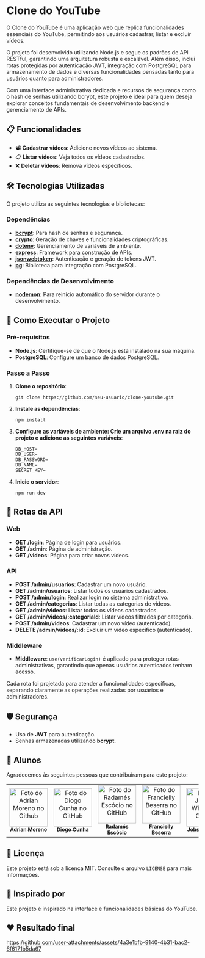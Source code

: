 # Clone do YouTube

O Clone do YouTube é uma aplicação web que replica funcionalidades essenciais do YouTube, permitindo aos usuários cadastrar, listar e excluir vídeos.

O projeto foi desenvolvido utilizando Node.js e segue os padrões de API RESTful, garantindo uma arquitetura robusta e escalável. Além disso, inclui rotas protegidas por autenticação JWT, integração com PostgreSQL para armazenamento de dados e diversas funcionalidades pensadas tanto para usuários quanto para administradores.

Com uma interface administrativa dedicada e recursos de segurança como o hash de senhas utilizando bcrypt, este projeto é ideal para quem deseja explorar conceitos fundamentais de desenvolvimento backend e gerenciamento de APIs.

## 📋 Funcionalidades

- 📽 **Cadastrar vídeos**: Adicione novos vídeos ao sistema.
- 📋 **Listar vídeos**: Veja todos os vídeos cadastrados.
- ❌ **Deletar vídeos**: Remova vídeos específicos.

## 🛠️ Tecnologias Utilizadas

O projeto utiliza as seguintes tecnologias e bibliotecas:

### Dependências
- **[bcrypt](https://www.npmjs.com/package/bcrypt)**: Para hash de senhas e segurança.
- **[crypto](https://nodejs.org/api/crypto.html)**: Geração de chaves e funcionalidades criptográficas.
- **[dotenv](https://www.npmjs.com/package/dotenv)**: Gerenciamento de variáveis de ambiente.
- **[express](https://expressjs.com/)**: Framework para construção de APIs.
- **[jsonwebtoken](https://www.npmjs.com/package/jsonwebtoken)**: Autenticação e geração de tokens JWT.
- **[pg](https://node-postgres.com/)**: Biblioteca para integração com PostgreSQL.

### Dependências de Desenvolvimento
- **[nodemon](https://www.npmjs.com/package/nodemon)**: Para reinício automático do servidor durante o desenvolvimento.


## 🚀 Como Executar o Projeto

### Pré-requisitos
- **Node.js**: Certifique-se de que o Node.js está instalado na sua máquina.
- **PostgreSQL**: Configure um banco de dados PostgreSQL.

### Passo a Passo
1. **Clone o repositório**:
   ```   
   git clone https://github.com/seu-usuario/clone-youtube.git
2. **Instale as dependências**:
   ```  
   npm install
3. **Configure as variáveis de ambiente: Crie um arquivo .env na raiz do projeto e adicione as seguintes variáveis**:

   ```  
   DB_HOST=
   DB_USER=
   DB_PASSWORD=
   DB_NAME=
   SECRET_KEY=
4. **Inicie o servidor**:
   ```  
   npm run dev
## 🧪 Rotas da API

### Web
- **GET /login**: Página de login para usuários.
- **GET /admin**: Página de administração.
- **GET /videos**: Página para criar novos vídeos.

### API
- **POST /admin/usuarios**: Cadastrar um novo usuário.
- **GET /admin/usuarios**: Listar todos os usuários cadastrados.
- **POST /admin/login**: Realizar login no sistema administrativo.
- **GET /admin/categorias**: Listar todas as categorias de vídeos.
- **GET /admin/videos**: Listar todos os vídeos cadastrados.
- **GET /admin/videos/:categoriaId**: Listar vídeos filtrados por categoria.
- **POST /admin/videos**: Cadastrar um novo vídeo (autenticado).
- **DELETE /admin/videos/:id**: Excluir um vídeo específico (autenticado).

### Middleware
- **Middleware**: `use(verificarLogin)` é aplicado para proteger rotas administrativas, garantindo que apenas usuários autenticados tenham acesso.


Cada rota foi projetada para atender a funcionalidades específicas, separando claramente as operações realizadas por usuários e administradores.


## 🛡️ Segurança

- Uso de **JWT** para autenticação.
- Senhas armazenadas utilizando **bcrypt**.


## 🤝 Alunos
Agradecemos às seguintes pessoas que contribuíram para este projeto:

<table>
  <tr>
    <td align="center">
      <a href="https://github.com/Henriquizinho">
        <img src="https://avatars.githubusercontent.com/u/179753857?v=4" width="100px;" alt="Foto do Adrian Moreno no Github"/><br>
        <sub>
          <b>Adrian Moreno</b>
        </sub>
      </a>
    </td>
    <td align="center">
      <a href="https://github.com/diogocds">
        <img src="https://avatars.githubusercontent.com/u/163685852?v=4" width="100px;" alt="Foto do Diogo Cunha no GitHub"/><br>
        <sub>
          <b>Diogo Cunha</b>
        </sub>
      </a>
    </td>
    <td align="center">
      <a href="https://github.com/rada333">
        <img src="https://avatars.githubusercontent.com/u/10971606?v=4" width="100px;" alt="Foto do Radamés Escócio no GitHub"/><br>
        <sub>
          <b>Radamés Escócio</b>
        </sub>
      </a>
    </td>
    <td align="center">
      <a href="https://github.com/FranciellyBeserra">
        <img src="https://avatars.githubusercontent.com/u/179868457?v=4" width="100px;" alt="Foto do Francielly Beserra no GitHub"/><br>
        <sub>
          <b>Francielly Beserra</b>
        </sub>
      </a>
    </td>   
    <td align="center">
      <a href="https://github.com/Oitudobem1084">
        <img src="https://avatars.githubusercontent.com/u/179861178?v=4" width="100px;" alt="Foto do Jobson Willian no GitHub"/><br>
        <sub>
          <b>Jobson Willian</b>
        </sub>
      </a>
    </td>  
  </tr>
</table>


## 📝 Licença

Este projeto está sob a licença MIT. Consulte o arquivo `LICENSE` para mais informações.


## 🌟 Inspirado por

Este projeto é inspirado na interface e funcionalidades básicas do YouTube.

## ❤️ Resultado final
https://github.com/user-attachments/assets/4a3e1bfb-9140-4b31-bac2-6f6171b5da67




